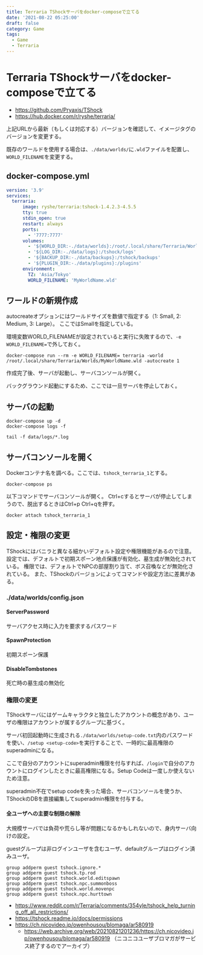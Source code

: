 ```yaml
---
title: Terraria TShockサーバをdocker-composeで立てる
date: '2021-08-22 05:25:00'
draft: false
category: Game
tags:
  - Game
  - Terraria
---
```


# Terraria TShockサーバをdocker-composeで立てる

- https://github.com/Pryaxis/TShock
- https://hub.docker.com/r/ryshe/terraria/

上記URLから最新（もしくは対応する）バージョンを確認して、イメージタグのバージョンを変更する。

既存のワールドを使用する場合は、`./data/worlds/`に`.wld`ファイルを配置し、`WORLD_FILENAME`を変更する。

## docker-compose.yml
```yaml
version: '3.9'
services:
  terraria:
      image: ryshe/terraria:tshock-1.4.2.3-4.5.5
      tty: true
      stdin_open: true
      restart: always
      ports:
        - '7777:7777'
      volumes:
        - '${WORLD_DIR:-./data/worlds}:/root/.local/share/Terraria/Worlds'
        - '${LOG_DIR:-./data/logs}:/tshock/logs'
        - '${BACKUP_DIR:-./data/backups}:/tshock/backups'                       
        - '${PLUGIN_DIR:-./data/plugins}:/plugins'
      environment:
        TZ: 'Asia/Tokyo'
        WORLD_FILENAME: 'MyWorldName.wld'
```

## ワールドの新規作成
autocreateオプションにはワールドサイズを数値で指定する（1: Small, 2: Medium, 3: Large）。
ここではSmallを指定している。

環境変数WORLD_FILENAMEが設定されていると実行に失敗するので、`-e WORLD_FILENAME=`で外しておく。

```shell
docker-compose run --rm -e WORLD_FILENAME= terraria -world /root/.local/share/Terraria/Worlds/MyWorldName.wld -autocreate 1
```

作成完了後、サーバが起動し、サーバコンソールが開く。

バックグラウンド起動にするため、ここでは一旦サーバを停止しておく。

## サーバの起動
```shell
docker-compose up -d
docker-compose logs -f

tail -f data/logs/*.log
```

## サーバコンソールを開く
Dockerコンテナ名を調べる。ここでは、`tshock_terraria_1`とする。

```shell
docker-compose ps
```

以下コマンドでサーバコンソールが開く。
Ctrl+cするとサーバが停止してしまうので、脱出するときはCtrl+p Ctrl+qを押す。

```shell
docker attach tshock_terraria_1
```

## 設定・権限の変更
TShockにはバニラと異なる細かいデフォルト設定や権限機能があるので注意。
設定では、デフォルトで初期スポーン地点保護が有効化、墓生成が無効化されている。
権限では、デフォルトでNPCの部屋割り当て、ボス召喚などが無効化されている。
また、TShockのバージョンによってコマンドや設定方法に差異がある。

### ./data/worlds/config.json

#### ServerPassword
サーバアクセス時に入力を要求するパスワード

#### SpawnProtection
初期スポーン保護

#### DisableTombstones
死亡時の墓生成の無効化


### 権限の変更
TShockサーバにはゲームキャラクタと独立したアカウントの概念があり、ユーザの権限はアカウントが属するグループに基づく。

サーバ初回起動時に生成される`./data/worlds/setup-code.txt`内のパスワードを使い、`/setup <setup-code>`を実行することで、一時的に最高権限のsuperadminになる。

ここで自分のアカウントにsuperadmin権限を付与すれば、`/login`で自分のアカウントにログインしたときに最高権限になる。Setup Codeは一度しか使えないため注意。

superadmin不在でsetup codeを失った場合、サーバコンソールを使うか、TShockのDBを直接編集してsuperadmin権限を付与する。

#### 全ユーザへの主要な制限の解除

大規模サーバでは負荷や荒らし等が問題になるかもしれないので、身内サーバ向けの設定。

guestグループは非ログインユーザを含むユーザ、defaultグループはログイン済みユーザ。

```terraria
group addperm guest tshock.ignore.*
group addperm guest tshock.tp.rod
group addperm guest tshock.world.editspawn
group addperm guest tshock.npc.summonboss
group addperm guest tshock.world.movenpc
group addperm guest tshock.npc.hurttown
```

- https://www.reddit.com/r/Terraria/comments/354yle/tshock_help_turning_off_all_restrictions/
- https://tshock.readme.io/docs/permissions
- https://ch.nicovideo.jp/owenhousou/blomaga/ar580919
  - https://web.archive.org/web/20210821201236/https://ch.nicovideo.jp/owenhousou/blomaga/ar580919 （ニコニコユーザブロマガがサービス終了するのでアーカイブ）
